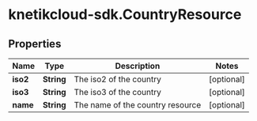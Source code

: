 # knetikcloud-sdk.CountryResource

## Properties
Name | Type | Description | Notes
------------ | ------------- | ------------- | -------------
**iso2** | **String** | The iso2 of the country | [optional] 
**iso3** | **String** | The iso3 of the country | [optional] 
**name** | **String** | The name of the country resource | [optional] 


